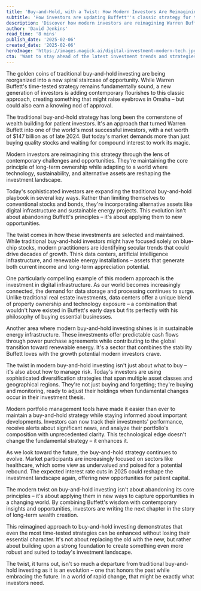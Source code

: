 ```yaml
---
title: 'Buy-and-Hold, with a Twist: How Modern Investors Are Reimagining Warren Buffett''s Favorite Strategy'
subtitle: 'How investors are updating Buffett''s classic strategy for the modern era'
description: 'Discover how modern investors are reimagining Warren Buffett''s famous buy-and-hold strategy for today''s market. From digital infrastructure to sustainable energy, learn how traditional investment wisdom is being adapted for contemporary opportunities while maintaining its core principles.'
author: 'David Jenkins'
read_time: '8 mins'
publish_date: '2025-02-06'
created_date: '2025-02-06'
heroImage: 'https://images.magick.ai/digital-investment-modern-tech.jpg'
cta: 'Want to stay ahead of the latest investment trends and strategies? Follow us on LinkedIn for daily insights into how traditional wisdom meets modern innovation in today''s dynamic market landscape.'
---
```


The golden coins of traditional buy-and-hold investing are being reorganized into a new spiral staircase of opportunity. While Warren Buffett's time-tested strategy remains fundamentally sound, a new generation of investors is adding contemporary flourishes to this classic approach, creating something that might raise eyebrows in Omaha – but could also earn a knowing nod of approval.

The traditional buy-and-hold strategy has long been the cornerstone of wealth building for patient investors. It's an approach that turned Warren Buffett into one of the world's most successful investors, with a net worth of $147 billion as of late 2024. But today's market demands more than just buying quality stocks and waiting for compound interest to work its magic.

Modern investors are reimagining this strategy through the lens of contemporary challenges and opportunities. They're maintaining the core principle of long-term ownership while adapting to a world where technology, sustainability, and alternative assets are reshaping the investment landscape.

Today's sophisticated investors are expanding the traditional buy-and-hold playbook in several key ways. Rather than limiting themselves to conventional stocks and bonds, they're incorporating alternative assets like digital infrastructure and sustainable energy projects. This evolution isn't about abandoning Buffett's principles – it's about applying them to new opportunities.

The twist comes in how these investments are selected and maintained. While traditional buy-and-hold investors might have focused solely on blue-chip stocks, modern practitioners are identifying secular trends that could drive decades of growth. Think data centers, artificial intelligence infrastructure, and renewable energy installations – assets that generate both current income and long-term appreciation potential.

One particularly compelling example of this modern approach is the investment in digital infrastructure. As our world becomes increasingly connected, the demand for data storage and processing continues to surge. Unlike traditional real estate investments, data centers offer a unique blend of property ownership and technology exposure – a combination that wouldn't have existed in Buffett's early days but fits perfectly with his philosophy of buying essential businesses.

Another area where modern buy-and-hold investing shines is in sustainable energy infrastructure. These investments offer predictable cash flows through power purchase agreements while contributing to the global transition toward renewable energy. It's a sector that combines the stability Buffett loves with the growth potential modern investors crave.

The twist in modern buy-and-hold investing isn't just about what to buy – it's also about how to manage risk. Today's investors are using sophisticated diversification strategies that span multiple asset classes and geographical regions. They're not just buying and forgetting; they're buying and monitoring, ready to adjust their holdings when fundamental changes occur in their investment thesis.

Modern portfolio management tools have made it easier than ever to maintain a buy-and-hold strategy while staying informed about important developments. Investors can now track their investments' performance, receive alerts about significant news, and analyze their portfolio's composition with unprecedented clarity. This technological edge doesn't change the fundamental strategy – it enhances it.

As we look toward the future, the buy-and-hold strategy continues to evolve. Market participants are increasingly focused on sectors like healthcare, which some view as undervalued and poised for a potential rebound. The expected interest rate cuts in 2025 could reshape the investment landscape again, offering new opportunities for patient capital.

The modern twist on buy-and-hold investing isn't about abandoning its core principles – it's about applying them in new ways to capture opportunities in a changing world. By combining Buffett's wisdom with contemporary insights and opportunities, investors are writing the next chapter in the story of long-term wealth creation.

This reimagined approach to buy-and-hold investing demonstrates that even the most time-tested strategies can be enhanced without losing their essential character. It's not about replacing the old with the new, but rather about building upon a strong foundation to create something even more robust and suited to today's investment landscape.

The twist, it turns out, isn't so much a departure from traditional buy-and-hold investing as it is an evolution – one that honors the past while embracing the future. In a world of rapid change, that might be exactly what investors need.